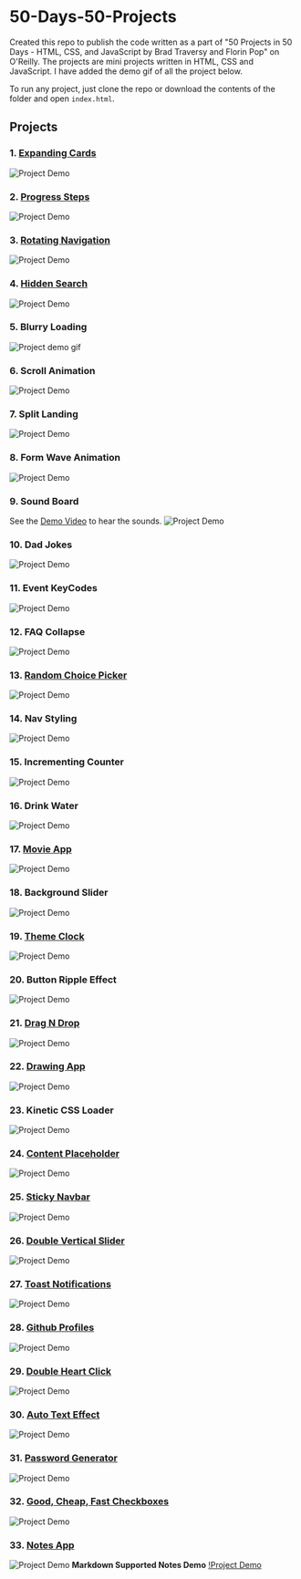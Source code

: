 # 50-Days-50-Projects
Created this repo to publish the code written as a part of "50 Projects in 50 Days - HTML, CSS, and JavaScript by Brad Traversy and Florin Pop" on O'Reilly. The projects are mini projects written in HTML, CSS and JavaScript. I have added the demo gif of all the project below. 

To run any project, just clone the repo or download the contents of the folder and open `index.html`.

## Projects

### 1. [Expanding Cards](https://50projectsbymilan.000webhostapp.com/50projects/01_expanding_cards/)

![Project Demo](https://github.com/milan-vishnoi/50-Days-50-Projects/blob/main/01.%20Expanding%20Cards/project_demo.gif)

### 2. [Progress Steps](https://50projectsbymilan.000webhostapp.com/50projects/02_progress_steps/)
![Project Demo](https://github.com/milan-vishnoi/50-Days-50-Projects/blob/main/02.%20Progress%20Steps/demo.gif)

### 3. [Rotating Navigation](https://50projectsbymilan.000webhostapp.com/50projects/03_rotating_navigation/)
![Project Demo](https://github.com/milan-vishnoi/50-Days-50-Projects/blob/main/03.%20Rotating%20Navigation/demo.gif)

### 4. [Hidden Search](https://50projectsbymilan.000webhostapp.com/50projects/04_hidden_search/)
![Project Demo](https://github.com/milan-vishnoi/50-Days-50-Projects/blob/main/04.%20Hidden%20Search/demo.gif)

### 5. Blurry Loading
![Project demo gif](https://github.com/milan-vishnoi/50-Days-50-Projects/blob/main/05.%20Blurry%20Loading/demo.gif)

### 6. Scroll Animation
![Project Demo](https://github.com/milan-vishnoi/50-Days-50-Projects/blob/main/06.%20Scroll%20Animation/demo.gif)

### 7. Split Landing
![Project Demo](https://github.com/milan-vishnoi/50-Days-50-Projects/blob/main/07.%20Split%20Landing/demo.gif)

### 8. Form Wave Animation
![Project Demo](https://github.com/milan-vishnoi/50-Days-50-Projects/blob/main/08.%20Form%20Wave%20Animation/demo.gif)

### 9. Sound Board
See the [Demo Video](https://github.com/milan-vishnoi/50-Days-50-Projects/blob/main/09.%20Sound%20Board/demo.mp4) to hear the sounds.
![Project Demo](https://github.com/milan-vishnoi/50-Days-50-Projects/blob/main/09.%20Sound%20Board/demo.gif)

### 10. Dad Jokes
![Project Demo](https://github.com/milan-vishnoi/50-Days-50-Projects/blob/main/10.%20Dad%20Jokes/demo.gif)

### 11. Event KeyCodes
![Project Demo](https://github.com/milan-vishnoi/50-Days-50-Projects/blob/main/11.%20Event%20KeyCodes/demo.gif)

### 12. FAQ Collapse
![Project Demo](https://github.com/milan-vishnoi/50-Days-50-Projects/blob/main/12.%20FAQ%20Collapse/demo.gif)

### 13. [Random Choice Picker](https://50projectsbymilan.000webhostapp.com/50projects/13_random_choice_picker/)
![Project Demo](https://github.com/milan-vishnoi/50-Days-50-Projects/blob/main/13.%20Random%20Choice%20Picker/demo.gif)

### 14. Nav Styling
![Project Demo](https://github.com/milan-vishnoi/50-Days-50-Projects/blob/main/14.%20Nav%20Styling/demo.gif)

### 15. Incrementing Counter
![Project Demo](https://github.com/milan-vishnoi/50-Days-50-Projects/blob/main/15.%20Incrementing%20Counter/demo.gif)

### 16. Drink Water
![Project Demo](https://github.com/milan-vishnoi/50-Days-50-Projects/blob/main/16.%20Drink%20Water/demo.gif)

### 17. [Movie App](https://50projectsbymilan.000webhostapp.com/50projects/17_movie_app/)
![Project Demo](https://github.com/milan-vishnoi/50-Days-50-Projects/blob/main/17.%20Movie%20App/demo.gif)

### 18. Background Slider
![Project Demo](https://github.com/milan-vishnoi/50-Days-50-Projects/blob/main/18.%20Background%20Slider/demo.gif)

### 19. [Theme Clock](https://50projectsbymilan.000webhostapp.com/50projects/19_theme_clock/)
![Project Demo](https://github.com/milan-vishnoi/50-Days-50-Projects/blob/main/19.%20Theme%20Clock/demo.gif)

### 20. Button Ripple Effect
![Project Demo](https://github.com/milan-vishnoi/50-Days-50-Projects/blob/main/20.%20Button%20Ripple%20Effect/demo.gif)

### 21. [Drag N Drop](https://50projectsbymilan.000webhostapp.com/50projects/21_drag_n_drop/)
![Project Demo](https://github.com/milan-vishnoi/50-Days-50-Projects/blob/main/21.%20Drag%20N%20Drop/demo.gif)

### 22. [Drawing App](https://50projectsbymilan.000webhostapp.com/50projects/22_drawing_app/)
![Project Demo](https://github.com/milan-vishnoi/50-Days-50-Projects/blob/main/22.%20Drawing%20App/demo.gif)

### 23. Kinetic CSS Loader
![Project Demo](https://github.com/milan-vishnoi/50-Days-50-Projects/blob/main/23.%20Kinetic%20CSS%20Loader/demo.gif)

### 24. [Content Placeholder](https://50projectsbymilan.000webhostapp.com/50projects/24_content_placeholder/)
![Project Demo](https://github.com/milan-vishnoi/50-Days-50-Projects/blob/main/24.%20Content%20Placeholder/demo.gif)

### 25. [Sticky Navbar](https://50projectsbymilan.000webhostapp.com/50projects/25_sticky_navbar/)
![Project Demo](https://github.com/milan-vishnoi/50-Days-50-Projects/blob/main/25.%20Sticky%20Navbar/demo.gif)

### 26. [Double Vertical Slider](https://50projectsbymilan.000webhostapp.com/50projects/26_double_vertical_slider/)
![Project Demo](https://github.com/milan-vishnoi/50-Days-50-Projects/blob/main/26.%20Double%20Vertical%20Slider/demo.gif)

### 27. [Toast Notifications](https://50projectsbymilan.000webhostapp.com/50projects/27_toast_notifications/)
![Project Demo](https://github.com/milan-vishnoi/50-Days-50-Projects/blob/main/27.%20Toast%20Notifications/demo.gif)

### 28. [Github Profiles](https://50projectsbymilan.000webhostapp.com/50projects/28_github_profiles/)
![Project Demo](https://github.com/milan-vishnoi/50-Days-50-Projects/blob/main/28.%20Github%20Profiles/demo.gif)

### 29. [Double Heart Click](https://50projectsbymilan.000webhostapp.com/50projects/29_double_heart_click/)
![Project Demo](https://github.com/milan-vishnoi/50-Days-50-Projects/blob/main/29.%20Double%20Heart%20Click/demo.gif)

### 30. [Auto Text Effect](https://50projectsbymilan.000webhostapp.com/50projects/30_auto_text_effect/)
![Project Demo](https://github.com/milan-vishnoi/50-Days-50-Projects/blob/main/30.%20Auto%20Text%20Effect/demo.gif)

### 31. [Password Generator](https://50projectsbymilan.000webhostapp.com/50projects/31_password_generator/)
![Project Demo](https://github.com/milan-vishnoi/50-Days-50-Projects/blob/main/31.%20Password%20Generator/demo.gif)

### 32. [Good, Cheap, Fast Checkboxes](https://50projectsbymilan.000webhostapp.com/50projects/32_good_cheap_fast_checkboxes/)
![Project Demo](https://github.com/milan-vishnoi/50-Days-50-Projects/blob/main/32.%20Good%2C%20Cheap%2C%20Fast%20Checkboxes/demo.gif)

### 33. [Notes App](https://50projectsbymilan.000webhostapp.com/50projects/33_notes_app/)
![Project Demo](https://github.com/milan-vishnoi/50-Days-50-Projects/blob/main/33.%20Notes%20App/demo.gif)
**Markdown Supported Notes Demo** 
[!Project Demo](https://github.com/milan-vishnoi/50-Days-50-Projects/blob/main/33.%20Notes%20App/demo1.gif)